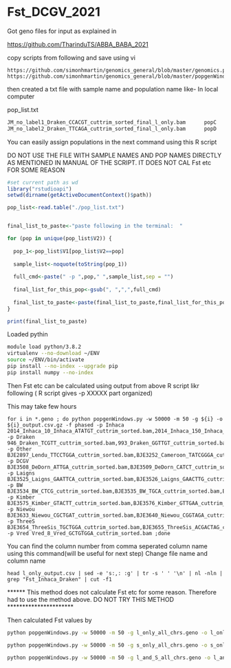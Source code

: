 # Fst_DCGV_2021

Got geno files for input as explained in

https://github.com/TharinduTS/ABBA_BABA_2021

copy scripts from following and save using vi

```
https://github.com/simonhmartin/genomics_general/blob/master/genomics.py
https://github.com/simonhmartin/genomics_general/blob/master/popgenWindows.py
```
then created a txt file with sample name and population name like- In local computer

pop_list.txt
```txt
JM_no_label1_Draken_CCACGT_cuttrim_sorted_final_l_only.bam      popC
JM_no_label2_Draken_TTCAGA_cuttrim_sorted_final_l_only.bam      popD
```

You can easily assign populations in the next command using this R script

DO NOT USE THE FILE WITH SAMPLE NAMES AND POP NAMES DIRECTLY AS MENTIONED IN MANUAL OF THE SCRIPT. IT DOES NOT CAL Fst etc FOR SOME REASON

```R
#set current path as wd
library("rstudioapi") 
setwd(dirname(getActiveDocumentContext()$path))

pop_list<-read.table("./pop_list.txt")


final_list_to_paste<-"paste following in the terminal:  "

for (pop in unique(pop_list$V2)) {
  
  pop_1<-pop_list$V1[pop_list$V2==pop]
  
  sample_list<-noquote(toString(pop_1))
  
  full_cmd<-paste(" -p ",pop," ",sample_list,sep = "")
  
  final_list_for_this_pop<-gsub(", ",",",full_cmd)
  
  final_list_to_paste<-paste(final_list_to_paste,final_list_for_this_pop,sep = "")
}

print(final_list_to_paste)

```

Loaded pythin
```bash
module load python/3.8.2
virtualenv --no-download ~/ENV
source ~/ENV/bin/activate
pip install --no-index --upgrade pip
pip install numpy --no-index
```
Then Fst etc can be calculated using output from above R script likr following ( R script gives -p XXXXX part organized)

This may take few hours
```
for i in *.geno ; do python popgenWindows.py -w 50000 -m 50 -g ${i} -o ${i}_output.csv.gz -f phased -p Inhaca 2014_Inhaca_10_Inhaca_ATATGT_cuttrim_sorted.bam,2014_Inhaca_150_Inhaca_ATCGTA_cuttrim_sorted.bam,2014_Inhaca_152_Inhaca_CATCGT_cuttrim_sorted.bam,2014_Inhaca_24_Inhaca_CGCGGT_cuttrim_sorted.bam,2014_Inhaca_38_Inhaca_CTATTA_cuttrim_sorted.bam,2014_Inhaca_52_Inhaca_GCCAGT_cuttrim_sorted.bam,2014_Inhaca_65_Inhaca_GGAAGA_cuttrim_sorted.bam -p Draken 946_Draken_TCGTT_cuttrim_sorted.bam,993_Draken_GGTTGT_cuttrim_sorted.bam,JM_no_label1_Draken_CCACGT_cuttrim_sorted.bam,JM_no_label2_Draken_TTCAGA_cuttrim_sorted.bam -p Other BJE2897_Lendu_TTCCTGGA_cuttrim_sorted.bam,BJE3252_Cameroon_TATCGGGA_cuttrim_sorted.bam,RT5_Botsw_GGATTGGT_cuttrim_sorted.bam,amnh17260_Nigeria_GTGAGGGT_cuttrim_sorted.bam -p DCGV BJE3508_DeDorn_ATTGA_cuttrim_sorted.bam,BJE3509_DeDorn_CATCT_cuttrim_sorted.bam,BJE3510_DeDorn_CCTAG_cuttrim_sorted.bam,BJE3511_DeDorn_GAGGA_cuttrim_sorted.bam,BJE3512_DeDorn_GGAAG_cuttrim_sorted.bam,BJE3513_DeDorn_GTCAA_cuttrim_sorted.bam,BJE3514_DeDorn_TAATA_cuttrim_sorted.bam,BJE3515_DeDorn_TACAT_cuttrim_sorted.bam,BJE3547_GRNP_TAGGAA_cuttrim_sorted.bam,BJE3548_GRNP_GCTCTA_cuttrim_sorted.bam,BJE3549_GRNP_CCACAA_cuttrim_sorted.bam,BJE3550_GRNP_CTTCCA_cuttrim_sorted.bam,BJE3551_GRNP_GAGATA_cuttrim_sorted.bam,BJE3552_GRNP_ATGCCT_cuttrim_sorted.bam,BJE3553_GRNP_AGTGGA_cuttrim_sorted.bam,BJE3554_GRNP_ACCTAA_cuttrim_sorted.bam,BJE3573_VicW_CGCGGAGA_cuttrim_sorted.bam,BJE3574_VicW_CGTGTGGT_cuttrim_sorted.bam,BJE3667_Citrus_CGCTT_cuttrim_sorted.bam,BJE3668_Citrus_TCACG_cuttrim_sorted.bam,BJE3669_Citrus_CTAGG_cuttrim_sorted.bam,BJE3670_Citrus_ACAAA_cuttrim_sorted.bam,BJE3671_Citrus_TTCTG_cuttrim_sorted.bam,BJE3672_Citrus_AGCCG_cuttrim_sorted.bam,BJE3673_Citrus_GTATT_cuttrim_sorted.bam,BJE3674_Citrus_CTGTA_cuttrim_sorted.bam,BJE3675_Citrus_ACCGT_cuttrim_sorted.bam,BJE3676_Citrus_GCTTA_cuttrim_sorted.bam,BJE3677_Citrus_GGTGT_cuttrim_sorted.bam,BJE3678_Citrus_AGGAT_cuttrim_sorted.bam -p Laigns BJE3525_Laigns_GAATTCA_cuttrim_sorted.bam,BJE3526_Laigns_GAACTTG_cuttrim_sorted.bam,BJE3527_Laigns_GGACCTA_cuttrim_sorted.bam,BJE3528_Laigns_GTCGATT_cuttrim_sorted.bam,BJE3529_Laigns_AACGCCT_cuttrim_sorted.bam,BJE3530_Laigns_AATATGG_cuttrim_sorted.bam,BJE3531_Laigns_ACGTGTT_cuttrim_sorted.bam,BJE3532_Laigns_ATTAATT_cuttrim_sorted.bam,BJE3533_Laigns_ATTGGAT_cuttrim_sorted.bam -p BW BJE3534_BW_CTCG_cuttrim_sorted.bam,BJE3535_BW_TGCA_cuttrim_sorted.bam,BJE3536_BW_ACTA_cuttrim_sorted.bam,BJE3537_BW_CAGA_cuttrim_sorted.bam,BJE3538_BW_AACT_cuttrim_sorted.bam,BJE3539_BW_GCGT_cuttrim_sorted.bam,BJE3541_BW_CGAT_cuttrim_sorted.bam,BJE3542_BW_GTAA_cuttrim_sorted.bam,BJE3543_BW_AGCG_cuttrim_sorted.bam,BJE3544_BW_GATG_cuttrim_sorted.bam,BJE3545_BW_TCAG_cuttrim_sorted.bam,BJE3546_BW_TGCGA_cuttrim_sorted.bam -p Kimber BJE3575_Kimber_GTACTT_cuttrim_sorted.bam,BJE3576_Kimber_GTTGAA_cuttrim_sorted.bam,BJE3577_Kimber_TAACGA_cuttrim_sorted.bam,BJE3578_Kimber_TGGCTA_cuttrim_sorted.bam,BJE3579_Kimber_TATTTTT_cuttrim_sorted.bam,BJE3580_Kimber_CTTGCTT_cuttrim_sorted.bam,BJE3581_Kimber_ATGAAAG_cuttrim_sorted.bam,BJE3582_Kimber_AAAAGTT_cuttrim_sorted.bam -p Niewou BJE3633_Niewou_CGCTGAT_cuttrim_sorted.bam,BJE3640_Niewou_CGGTAGA_cuttrim_sorted.bam,BJE3641_Niewou_CTACGGA_cuttrim_sorted.bam,BJE3642_Niewou_GCGGAAT_cuttrim_sorted.bam,BJE3644_Niewou_TAGCGGA_cuttrim_sorted.bam,BJE3645_Niewou_TCGAAGA_cuttrim_sorted.bam,BJE3647_Niewou_TCTGTGA_cuttrim_sorted.bam -p ThreeS BJE3654_ThreeSis_TGCTGGA_cuttrim_sorted.bam,BJE3655_ThreeSis_ACGACTAG_cuttrim_sorted.bam,BJE3656_ThreeSis_TAGCATGG_cuttrim_sorted.bam,BJE3657_ThreeSis_TAGGCCAT_cuttrim_sorted.bam,BJE3658_ThreeSis_TGCAAGGA_cuttrim_sorted.bam,BJE3659_ThreeSis_TGGTACGT_cuttrim_sorted.bam,BJE3660_ThreeSis_TCTCAGTG_cuttrim_sorted.bam,BJE3661_ThreeSis_CGCGATAT_cuttrim_sorted.bam,BJE3662_ThreeSis_CGCCTTAT_cuttrim_sorted.bam,BJE3663_ThreeSis_AACCGAGA_cuttrim_sorted.bam,BJE3664_ThreeSis_ACAGGGA_cuttrim_sorted.bam,BJE3665_ThreeSis_ACGTGGTA_cuttrim_sorted.bam,BJE3666_ThreeSis_CCATGGGT_cuttrim_sorted.bam -p Vred Vred_8_Vred_GCTGTGGA_cuttrim_sorted.bam ;done

```
You can find the column number from comma seperated column name using this command(will be useful for next step)
Change file name and column name
```
head l_only_output.csv | sed -e 's:,: :g' | tr -s ' ' '\n' | nl -nln |  grep "Fst_Inhaca_Draken" | cut -f1
```


****** This method does not calculate Fst etc for some reason. Therefore had to use the method above. DO NOT TRY THIS METHOD **********************

Then calculated Fst values by

```bash
python popgenWindows.py -w 50000 -m 50 -g l_only_all_chrs.geno -o l_only_output.csv.gz -f phased --popsFile pops.txt

python popgenWindows.py -w 50000 -m 50 -g s_only_all_chrs.geno -o s_only_output.csv.gz -f phased --popsFile pops.txt

python popgenWindows.py -w 50000 -m 50 -g l_and_S_all_chrs.geno -o l_and_S_all_output.csv.gz -f phased --popsFile pops.txt

```
